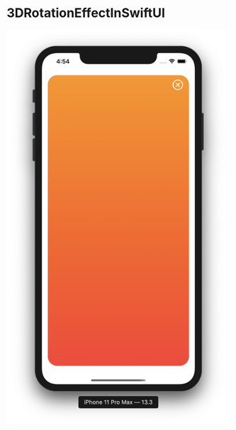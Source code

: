 # 3DRotationEffectInSwiftUI

![](https://github.com/ram4ik/3DRotationEffectInSwiftUI/blob/master/3DRotationEffectInSwiftUI/Assets.xcassets/Screenshot%202019-12-20%20at%2016.54.08.imageset/Screenshot%202019-12-20%20at%2016.54.08.png)


